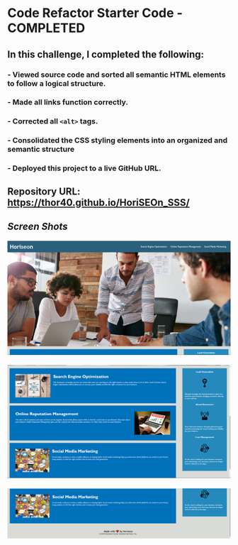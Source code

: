 # Code Refactor Starter Code - COMPLETED

## In this challenge, I completed the following:
### - Viewed source code and sorted all semantic HTML elements to follow a logical structure.
### - Made all links function correctly.
### - Corrected all `<alt>` tags.
### - Consolidated the CSS styling elements into an organized and semantic structure
### - Deployed this project to a live GitHub URL.
## __Repository URL__: https://thor40.github.io/HoriSEOn_SSS/
## ***Screen Shots***
#### ![Screen Shot 1](./assets/images/screen1.png)
#### ![Screen Shot 2](./assets/images/screen2.png)
#### ![Screen Shot 3](./assets/images/screen3.png)
